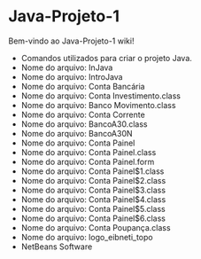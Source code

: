 # Java-Projeto-1
Bem-vindo ao Java-Projeto-1 wiki!
- Comandos utilizados para criar o projeto Java.
- Nome do arquivo: InJava
- Nome do arquivo: IntroJava
- Nome do arquivo: Conta Bancária
- Nome do arquivo: Conta Investimento.class
- Nome do arquivo: Banco Movimento.class
- Nome do arquivo: Conta Corrente
- Nome do arquivo:  BancoA30.class
- Nome do arquivo: BancoA30N
- Nome do arquivo: Conta Painel
- Nome do arquivo: Conta Painel.class
- Nome do arquivo: Conta Painel.form
- Nome do arquivo: Conta Painel$1.class
- Nome do arquivo: Conta Painel$2.class
- Nome do arquivo: Conta Painel$3.class
- Nome do arquivo: Conta Painel$4.class
- Nome do arquivo: Conta Painel$5.class
- Nome do arquivo: Conta Painel$6.class
- Nome do arquivo: Conta Poupança.class
- Nome do arquivo: logo_eibneti_topo
- NetBeans
Software





